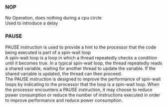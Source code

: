 ### NOP
No Operation, does nothing during a cpu circle  
Used to introduce a delay  
### PAUSE
PAUSE instruction is used to provide a hint to the processor that the code being executed is part of a spin-wait loop  
A spin-wait loop is a loop in which a thread repeatedly checks a condition until it becomes true. In a typical spin-wait loop, the thread repeatedly reads a shared variable, waiting for another thread to update the variable. If the shared variable is updated, the thread can then proceed.  
The PAUSE instruction is designed to improve the performance of spin-wait loops by indicating to the processor that the loop is a spin-wait loop. When the processor encounters a PAUSE instruction, it may choose to reduce power consumption or reduce the number of instructions executed in order to improve performance and reduce power consumption.  